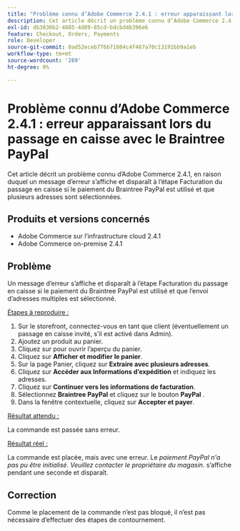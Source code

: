 ```yaml
---
title: "Problème connu d’Adobe Commerce 2.4.1 : erreur apparaissant lors du passage en caisse avec le Braintree PayPal"
description: Cet article décrit un problème connu d’Adobe Commerce 2.4.1, en raison duquel un message d’erreur s’affiche et disparaît à l’étape Facturation du passage en caisse si le paiement du Braintree PayPal est utilisé et que plusieurs adresses sont sélectionnées.
exl-id: db3830b2-4885-4d89-85cd-bdcbd4b396e6
feature: Checkout, Orders, Payments
role: Developer
source-git-commit: 0ad52eceb776b71604c4f467a70c13191bb9a1eb
workflow-type: tm+mt
source-wordcount: '269'
ht-degree: 0%

---
```


# Problème connu d’Adobe Commerce 2.4.1 : erreur apparaissant lors du passage en caisse avec le Braintree PayPal

Cet article décrit un problème connu d’Adobe Commerce 2.4.1, en raison duquel un message d’erreur s’affiche et disparaît à l’étape Facturation du passage en caisse si le paiement du Braintree PayPal est utilisé et que plusieurs adresses sont sélectionnées.

## Produits et versions concernés

* Adobe Commerce sur l’infrastructure cloud 2.4.1
* Adobe Commerce on-premise 2.4.1

## Problème

Un message d’erreur s’affiche et disparaît à l’étape Facturation du passage en caisse si le paiement du Braintree PayPal est utilisé et que l’envoi d’adresses multiples est sélectionné.

<u>Étapes à reproduire :</u>

1. Sur le storefront, connectez-vous en tant que client (éventuellement un passage en caisse invité, s’il est activé dans Admin).
1. Ajoutez un produit au panier.
1. Cliquez sur pour ouvrir l’aperçu du panier.
1. Cliquez sur **Afficher et modifier le panier**.
1. Sur la page Panier, cliquez sur **Extraire avec plusieurs adresses**.
1. Cliquez sur **Accéder aux Informations d’expédition** et indiquez les adresses.
1. Cliquez sur **Continuer vers les informations de facturation**.
1. Sélectionnez **Braintree PayPal** et cliquez sur le bouton **PayPal** .
1. Dans la fenêtre contextuelle, cliquez sur **Accepter et payer**.

<u>Résultat attendu :</u>

La commande est passée sans erreur.

<u>Résultat réel :</u>

La commande est placée, mais avec une erreur. Le *paiement PayPal n&#39;a pas pu être initialisé. Veuillez contacter le propriétaire du magasin*.  s’affiche pendant une seconde et disparaît.

## Correction

Comme le placement de la commande n’est pas bloqué, il n’est pas nécessaire d’effectuer des étapes de contournement.
